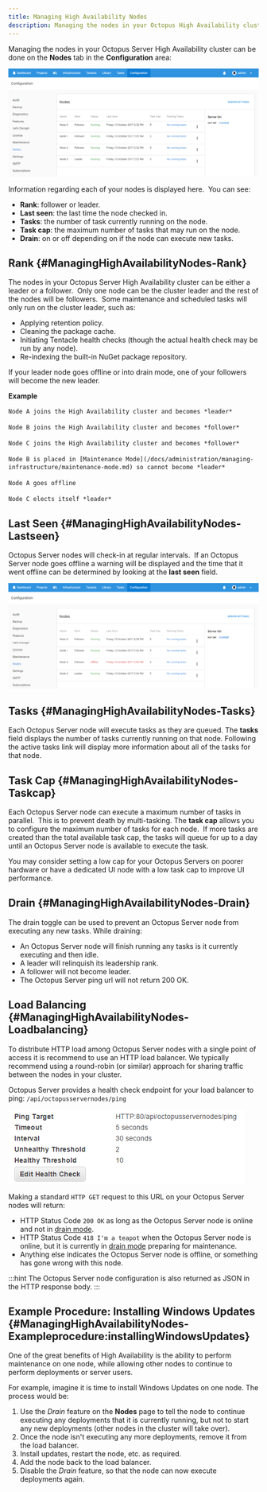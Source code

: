 ```yaml
---
title: Managing High Availability Nodes
description: Managing the nodes in your Octopus High Availability cluster can be done in the Octopus web portal.
---
```


Managing the nodes in your Octopus Server High Availability cluster can be done on the **Nodes** tab in the **Configuration** area:

![](images/nodes.png)

Information regarding each of your nodes is displayed here.  You can see:

- **Rank**: follower or leader.
- **Last seen**: the last time the node checked in.
- **Tasks**: the number of task currently running on the node.
- **Task cap**: the maximum number of tasks that may run on the node.
- **Drain**: on or off depending on if the node can execute new tasks.

## Rank {#ManagingHighAvailabilityNodes-Rank}

The nodes in your Octopus Server High Availability cluster can be either a leader or a follower.  Only one node can be the cluster leader and the rest of the nodes will be followers.  Some maintenance and scheduled tasks will only run on the cluster leader, such as:

- Applying retention policy.
- Cleaning the package cache.
- Initiating Tentacle health checks (though the actual health check may be run by any node).
- Re-indexing the built-in NuGet package repository.

If your leader node goes offline or into drain mode, one of your followers will become the new leader.

**Example**

```text
Node A joins the High Availability cluster and becomes *leader*

Node B joins the High Availability cluster and becomes *follower*

Node C joins the High Availability cluster and becomes *follower*

Node B is placed in [Maintenance Mode](/docs/administration/managing-infrastructure/maintenance-mode.md) so cannot become *leader*

Node A goes offline

Node C elects itself *leader*
```

## Last Seen {#ManagingHighAvailabilityNodes-Lastseen}

Octopus Server nodes will check-in at regular intervals.  If an Octopus Server node goes offline a warning will be displayed and the time that it went offline can be determined by looking at the **last seen** field.

![](images/nodes-last-seen.png)

## Tasks {#ManagingHighAvailabilityNodes-Tasks}

Each Octopus Server node will execute tasks as they are queued. The **tasks** field displays the number of tasks currently running on that node. Following the active tasks link will display more information about all of the tasks for that node.

## Task Cap {#ManagingHighAvailabilityNodes-Taskcap}

Each Octopus Server node can execute a maximum number of tasks in parallel.  This is to prevent death by multi-tasking. The **task cap** allows you to configure the maximum number of tasks for each node.  If more tasks are created than the total available task cap, the tasks will queue for up to a day until an Octopus Server node is available to execute the task.

You may consider setting a low cap for your Octopus Servers on poorer hardware or have a dedicated UI node with a low task cap to improve UI performance.

## Drain {#ManagingHighAvailabilityNodes-Drain}

The drain toggle can be used to prevent an Octopus Server node from executing any new tasks. While draining:

- An Octopus Server node will finish running any tasks is it currently executing and then idle.
- A leader will relinquish its leadership rank.
- A follower will not become leader.
- The Octopus Server ping url will not return 200 OK.

## Load Balancing {#ManagingHighAvailabilityNodes-Loadbalancing}

To distribute HTTP load among Octopus Server nodes with a single point of access it is recommend to use an HTTP load balancer. We typically recommend using a round-robin (or similar) approach for sharing traffic between the nodes in your cluster.

Octopus Server provides a health check endpoint for your load balancer to ping: `/api/octopusservernodes/ping`

![](images/load-balance-ping.png)

Making a standard `HTTP GET` request to this URL on your Octopus Server nodes will return:

- HTTP Status Code `200 OK` as long as the Octopus Server node is online and not in [drain mode](#ManagingHighAvailabilityNodes-Drain).
- HTTP Status Code `418 I'm a teapot` when the Octopus Server node is online, but it is currently in [drain mode](#ManagingHighAvailabilityNodes-Drain) preparing for maintenance.
- Anything else indicates the Octopus Server node is offline, or something has gone wrong with this node.

:::hint
The Octopus Server node configuration is also returned as JSON in the HTTP response body.
:::

## Example Procedure: Installing Windows Updates {#ManagingHighAvailabilityNodes-Exampleprocedure:installingWindowsUpdates}

One of the great benefits of High Availability is the ability to perform maintenance on one node, while allowing other nodes to continue to perform deployments or server users.

For example, imagine it is time to install Windows Updates on one node. The process would be:

1. Use the *Drain* feature on the **Nodes** page to tell the node to continue executing any deployments that it is currently running, but not to start any new deployments (other nodes in the cluster will take over).
2. Once the node isn't executing any more deployments, remove it from the load balancer.
3. Install updates, restart the node, etc. as required.
4. Add the node back to the load balancer.
5. Disable the *Drain* feature, so that the node can now execute deployments again.
